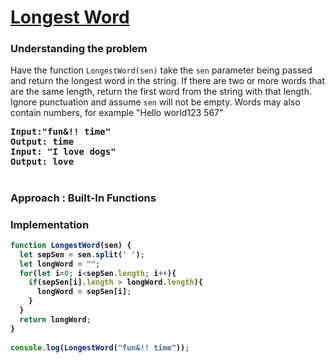 # [Longest Word](https://www.coderbyte.com/editor/Longest%20Word:JavaScript)

### Understanding the problem

Have the function `LongestWord(sen)` take the `sen` parameter being passed and return the longest word in the string. If there are two or more words that are the same length, return the first word from the string with that length. Ignore punctuation and assume `sen` will not be empty. Words may also contain numbers, for example "Hello world123 567" 

<pre>
<b>Input:"fun&!! time"
<b>Output:</b> time
<b>Input:</b> "I love dogs"
<b>Output:</b> love
</pre>

#
### Approach : Built-In Functions

### Implementation
```js
function LongestWord(sen) { 
  let sepSen = sen.split(' ');
  let longWord = "";
  for(let i=0; i<sepSen.length; i++){
    if(sepSen[i].length > longWord.length){
      longWord = sepSen[i];
    }
  }
  return longWord; 
}
   
console.log(LongestWord("fun&!! time"));
```

